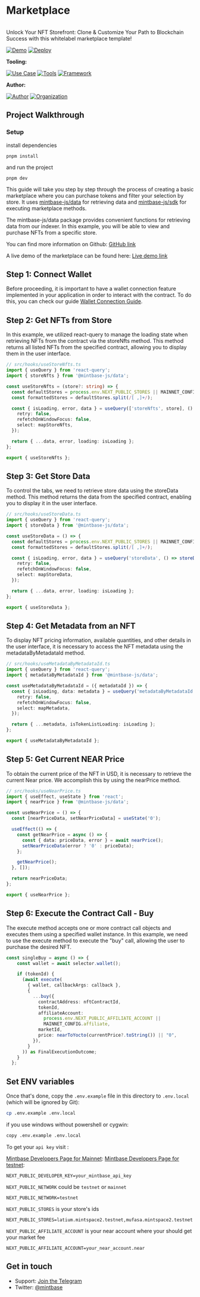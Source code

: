 # Marketplace

<img src="https://i.imgur.com/FjcUss9.png" alt="cover_image" width="0" />

Unlock Your NFT Storefront: Clone & Customize Your Path to Blockchain Success with this whitelabel marketplace template!

[![Demo](https://img.shields.io/badge/Demo-Visit%20Demo-brightgreen)](https://marketplace-template.mintbase.xyz/)
[![Deploy](https://img.shields.io/badge/Deploy-on%20Vercel-blue)](https://vercel.com/new/clone?repository-url=https%3A%2F%2Fgithub.com%2FMintbase%2Ftemplates%2Ftree%2Fmain%2Fmarketplace&env=NEXT_PUBLIC_AFFILIATE_ACCOUNT,NEXT_PUBLIC_STORES,NEXT_PUBLIC_NETWORK&envDescription=API%20Keys%20for%20Markeplace&envLink=https%3A%2F%2Fgithub.com%2FMintbase%2Ftemplates%2Ftree%2Fmain%2Fmarketplace%23set-env-variables)

**Tooling:**

[![Use Case](https://img.shields.io/badge/Use%20Case-Marketplace-blue)](#)
[![Tools](https://img.shields.io/badge/Tools-@mintbase.js/sdk%2C@mintbase.js/react%2C@mintbase.js/data%2CArweave%2CMintbase%20Wallet-blue)](#)
[![Framework](https://img.shields.io/badge/Framework-Next.js%2014-blue)](#)

**Author:**

[![Author](https://img.shields.io/twitter/follow/mintbase?style=social&logo=twitter)](https://twitter.com/mintbase) [![Organization](https://img.shields.io/badge/Mintbase-blue)](https://www.mintbase.xyz)

## Project Walkthrough

### Setup

install dependencies
```
pnpm install
```
and
run the project
```
pnpm dev
```


This guide will take you step by step through the process of creating a basic marketplace where you can purchase tokens and filter your selection by store. It uses [mintbase-js/data](https://docs.mintbase.xyz/dev/mintbase-sdk-ref/data) for retrieving data and [mintbase-js/sdk](https://docs.mintbase.xyz/dev/mintbase-sdk-ref/sdk) for executing marketplace methods.

The mintbase-js/data package provides convenient functions for retrieving data from our indexer. In this example, you will be able to view and purchase NFTs from a specific store.

You can find more information on Github: [GitHub link](https://github.com/Mintbase/mintbase-js/tree/beta/packages/data)

A live demo of the marketplace can be found here: [Live demo link](https://marketplace-template.mintbase.xyz/)

## Step 1: Connect Wallet

Before proceeding, it is important to have a wallet connection feature implemented in your application in order to interact with the contract. To do this, you can check our guide [Wallet Connection Guide](https://docs.mintbase.xyz/dev/getting-started/add-wallet-connection-to-your-react-app).

## Step 2: Get NFTs from Store

In this example, we utilized react-query to manage the loading state when retrieving NFTs from the contract via the storeNfts method. This method returns all listed NFTs from the specified contract, allowing you to display them in the user interface.

```ts
// src/hooks/useStoreNfts.ts
import { useQuery } from 'react-query';
import { storeNfts } from '@mintbase-js/data';

const useStoreNfts = (store?: string) => {
  const defaultStores = process.env.NEXT_PUBLIC_STORES || MAINNET_CONFIG.stores;
  const formattedStores = defaultStores.split(/[ ,]+/);

  const { isLoading, error, data } = useQuery(['storeNfts', store], () => storeNfts(store || formattedStores, true), {
    retry: false,
    refetchOnWindowFocus: false,
    select: mapStoreNfts,
  });

  return { ...data, error, loading: isLoading };
};

export { useStoreNfts };
```

## Step 3: Get Store Data

To control the tabs, we need to retrieve store data using the storeData method. This method returns the data from the specified contract, enabling you to display it in the user interface.

```ts
// src/hooks/useStoreData.ts
import { useQuery } from 'react-query';
import { storeData } from '@mintbase-js/data';

const useStoreData = () => {
  const defaultStores = process.env.NEXT_PUBLIC_STORES || MAINNET_CONFIG.stores;
  const formattedStores = defaultStores.split(/[ ,]+/);

  const { isLoading, error, data } = useQuery('storeData', () => storeData(formattedStores), {
    retry: false,
    refetchOnWindowFocus: false,
    select: mapStoreData,
  });

  return { ...data, error, loading: isLoading };
};

export { useStoreData };

```
## Step 4: Get Metadata from an NFT

To display NFT pricing information, available quantities, and other details in the user interface, it is necessary to access the NFT metadata using the metadataByMetadataId method.

```ts
// src/hooks/useMetadataByMetadataId.ts
import { useQuery } from 'react-query';
import { metadataByMetadataId } from '@mintbase-js/data';

const useMetadataByMetadataId = ({ metadataId }) => {
  const { isLoading, data: metadata } = useQuery('metadataByMetadataId', () => metadataByMetadataId(metadataId), {
    retry: false,
    refetchOnWindowFocus: false,
    select: mapMetadata,
  });

  return { ...metadata, isTokenListLoading: isLoading };
};

export { useMetadataByMetadataId };
```

## Step 5: Get Current NEAR Price

To obtain the current price of the NFT in USD, it is necessary to retrieve the current Near price. We accomplish this by using the nearPrice method.

```ts
// src/hooks/useNearPrice.ts
import { useEffect, useState } from 'react';
import { nearPrice } from '@mintbase-js/data';

const useNearPrice = () => {
  const [nearPriceData, setNearPriceData] = useState('0');

  useEffect(() => {
    const getNearPrice = async () => {
      const { data: priceData, error } = await nearPrice();
      setNearPriceData(error ? '0' : priceData);
    };

    getNearPrice();
  }, []);

  return nearPriceData;
};

export { useNearPrice };
``````

## Step 6: Execute the Contract Call - Buy

The execute method accepts one or more contract call objects and executes them using a specified wallet instance. In this example, we need to use the execute method to execute the "buy" call, allowing the user to purchase the desired NFT.

````ts
const singleBuy = async () => {
    const wallet = await selector.wallet();

    if (tokenId) {
      (await execute(
        { wallet, callbackArgs: callback },
        {
          ...buy({
            contractAddress: nftContractId,
            tokenId,
            affiliateAccount:
              process.env.NEXT_PUBLIC_AFFILIATE_ACCOUNT ||
              MAINNET_CONFIG.affiliate,
            marketId,
            price: nearToYocto(currentPrice?.toString()) || "0",
          }),
        }
      )) as FinalExecutionOutcome;
    }
  };
``````

## Set ENV variables

Once that's done, copy the `.env.example` file in this directory to `.env.local` (which will be ignored by Git):

```bash
cp .env.example .env.local
```

if you use windows without powershell or cygwin:

```bash
copy .env.example .env.local
```

To get your `api key` visit :

[Mintbase Developers Page for Mainnet](https://www.mintbase.xyz/developer):
[Mintbase Developers Page for testnet](https://testnet.mintbase.xyz/developer):

```
NEXT_PUBLIC_DEVELOPER_KEY=your_mintbase_api_key
```

`NEXT_PUBLIC_NETWORK` could be `testnet` or `mainnet`

```
NEXT_PUBLIC_NETWORK=testnet
```

`NEXT_PUBLIC_STORES` is your store's ids

```
NEXT_PUBLIC_STORES=latium.mintspace2.testnet,mufasa.mintspace2.testnet
```

`NEXT_PUBLIC_AFFILIATE_ACCOUNT` is your near account where your should get your market fee

```
NEXT_PUBLIC_AFFILIATE_ACCOUNT=your_near_account.near
```

## Get in touch

- Support: [Join the Telegram](https://tg.me/mintdev)
- Twitter: [@mintbase](https://twitter.com/mintbase)

<img src="https://i.imgur.com/DPWBh8C.png" alt="detail_image" width="0" />

